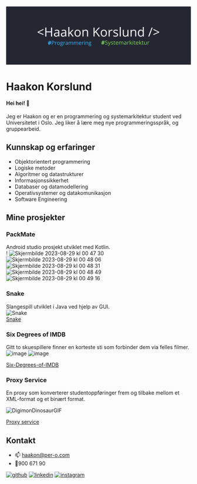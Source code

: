 ![programmering og systemarkitektur](https://github.com/haakonkorslund/haakonkorslund/blob/main/Bannerhk.png)

# Haakon Korslund
#### Hei hei! 👋
Jeg er Haakon og er en programmering og systemarkitektur student ved Universitetet i Oslo.
Jeg liker å lære meg nye programmeringsspråk, og gruppearbeid.

## Kunnskap og erfaringer
* Objektorientert programmering
* Logiske metoder
* Algoritmer og datastrukturer
* Informasjonssikkerhet
* Databaser og datamodellering
* Operativsystemer og datakomunikasjon
* Software Engineering

## Mine prosjekter

### PackMate
Android studio prosjekt utviklet med Kotlin. <br />
! <img width="269" alt="Skjermbilde 2023-08-29 kl  00 47 30" src="https://github.com/haakonkorslund/haakonkorslund/assets/141656049/d7fc30c9-82af-457e-b35a-430985cbbbc7">
<img width="250" alt="Skjermbilde 2023-08-29 kl  00 48 06" src="https://github.com/haakonkorslund/haakonkorslund/assets/141656049/9e6f6253-b704-4dd2-9a41-e360293cf5e6">
<img width="258" alt="Skjermbilde 2023-08-29 kl  00 48 31" src="https://github.com/haakonkorslund/haakonkorslund/assets/141656049/21dad50d-cb10-40e3-8aa0-d8329a88e064">
<img width="274" alt="Skjermbilde 2023-08-29 kl  00 48 49" src="https://github.com/haakonkorslund/haakonkorslund/assets/141656049/c12f7129-cee6-4849-a056-7d25c2fe32bc">
<img width="277" alt="Skjermbilde 2023-08-29 kl  00 49 16" src="https://github.com/haakonkorslund/haakonkorslund/assets/141656049/7226d71e-9ff8-4733-bf46-6d53d1a92e46">


### Snake
Slangespill utviklet i Java ved hjelp av GUI. <br />
![Snake](https://github.com/haakonkorslund/haakonkorslund/assets/141656049/ccf0db1c-643e-4536-9730-d0c8ae11aece) <br /> 
[Snake](https://github.com/haakonkorslund/Snake)


### Six Degrees of IMDB
Gitt to skuespillere finner en korteste sti som forbinder dem via felles filmer.
![image](https://github.com/haakonkorslund/haakonkorslund/assets/141656049/73583d1e-2b5f-4839-8482-e01aa4b49974)
![image](https://github.com/haakonkorslund/haakonkorslund/assets/141656049/4b754703-972f-4180-afce-30938ef82b90)

[Six-Degrees-of-IMDB](https://github.com/haakonkorslund/Six-Degrees-of-IMDB)

### Proxy Service
En proxy som konverterer studentoppføringer frem og tilbake mellom et XML-format og et binært format.

![DigimonDinosaurGIF](https://github.com/haakonkorslund/haakonkorslund/assets/141656049/dab28da2-f368-4244-9c42-8c026e448f5a)

[Proxy service](https://github.com/haakonkorslund/Proxy-Service)


## Kontakt
- 📫 haakon@per-o.com
- 📱900 671 90


[<img src='https://cdn.jsdelivr.net/npm/simple-icons@3.0.1/icons/github.svg' alt='github' height='40'>](https://github.com/haakonkorslund)   [<img src='https://cdn.jsdelivr.net/npm/simple-icons@3.0.1/icons/linkedin.svg' alt='linkedin' height='40'>](https://www.linkedin.com/in/Haakon-korslund/)  [<img src='https://cdn.jsdelivr.net/npm/simple-icons@3.0.1/icons/instagram.svg' alt='instagram' height='40'>](https://www.instagram.com/haakonkorslund/)  






<!--
**haakonkorslund/haakonkorslund** is a ✨ _special_ ✨ repository because its `README.md` (this file) appears on your GitHub profile.

Here are some ideas to get you started:

- 🔭 I’m currently working on ...
- 🌱 I’m currently learning ...
- 👯 I’m looking to collaborate on ...
- 🤔 I’m looking for help with ...
- 💬 Ask me about ...
- 📫 How to reach me: ...
- 😄 Pronouns: ...
- ⚡ Fun fact: ...
-->
